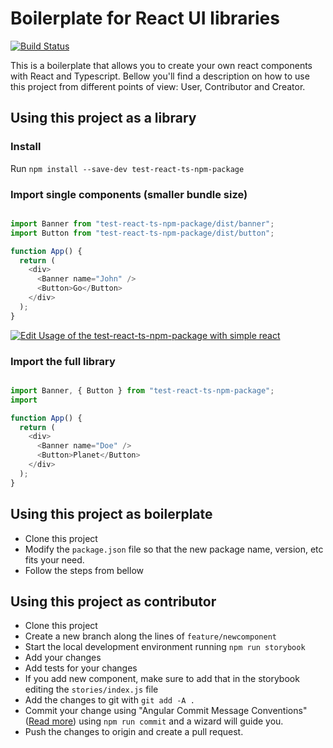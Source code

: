 # Boilerplate for React UI libraries
[![Build Status](https://travis-ci.org/adyz/test-react-ts-npm-package.svg?branch=master)](https://travis-ci.org/adyz/test-react-ts-npm-package)

This is a boilerplate that allows you to create your own react components with React and Typescript.
Bellow you'll find a description on how to use this project from different points of view: User, Contributor and Creator.

## Using this project as a library

### Install
Run `npm install --save-dev test-react-ts-npm-package`

### Import single components (smaller bundle size)
```js

import Banner from "test-react-ts-npm-package/dist/banner";
import Button from "test-react-ts-npm-package/dist/button";

function App() {
  return (
    <div>
      <Banner name="John" />
      <Button>Go</Button>
    </div>
  );
}
```
[![Edit Usage of the test-react-ts-npm-package with simple react](https://codesandbox.io/static/img/play-codesandbox.svg)](https://codesandbox.io/s/64m89m9pj3)

### Import the full library
```js

import Banner, { Button } from "test-react-ts-npm-package";
import

function App() {
  return (
    <div>
      <Banner name="Doe" />
      <Button>Planet</Button>
    </div>
  );
}
```


## Using this project as boilerplate
- Clone this project
- Modify the `package.json` file so that the new package name, version, etc fits your need.
- Follow the steps from bellow

## Using this project as contributor
- Clone this project
- Create a new branch along the lines of `feature/newcomponent`
- Start the local development environment running `npm run storybook`
- Add your changes
- Add tests for your changes
- If you add new component, make sure to add that in the storybook editing the `stories/index.js` file
- Add the changes to git with `git add -A .`
- Commit your change using "Angular Commit Message Conventions" ([Read more](https://gist.github.com/stephenparish/9941e89d80e2bc58a153)) using `npm run commit` and a wizard will guide you.
- Push the changes to origin and create a pull request.






